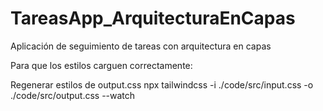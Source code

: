 # TareasApp_ArquitecturaEnCapas

Aplicación de seguimiento de tareas con arquitectura en capas

Para que los estilos carguen correctamente:

Regenerar estilos de output.css
npx tailwindcss -i ./code/src/input.css -o ./code/src/output.css --watch
